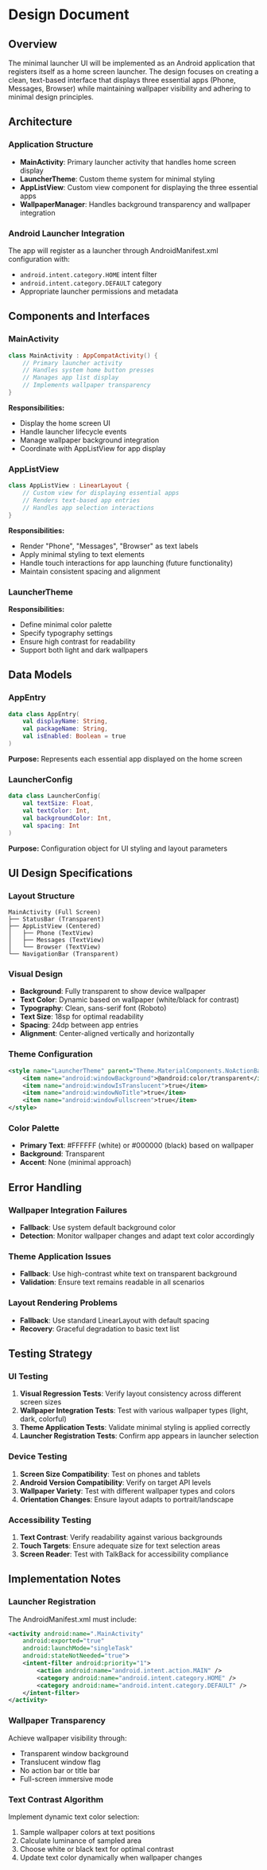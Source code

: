 # Design Document

## Overview

The minimal launcher UI will be implemented as an Android application that registers itself as a home screen launcher. The design focuses on creating a clean, text-based interface that displays three essential apps (Phone, Messages, Browser) while maintaining wallpaper visibility and adhering to minimal design principles.

## Architecture

### Application Structure
- **MainActivity**: Primary launcher activity that handles home screen display
- **LauncherTheme**: Custom theme system for minimal styling
- **AppListView**: Custom view component for displaying the three essential apps
- **WallpaperManager**: Handles background transparency and wallpaper integration

### Android Launcher Integration
The app will register as a launcher through AndroidManifest.xml configuration with:
- `android.intent.category.HOME` intent filter
- `android.intent.category.DEFAULT` category
- Appropriate launcher permissions and metadata

## Components and Interfaces

### MainActivity
```kotlin
class MainActivity : AppCompatActivity() {
    // Primary launcher activity
    // Handles system home button presses
    // Manages app list display
    // Implements wallpaper transparency
}
```

**Responsibilities:**
- Display the home screen UI
- Handle launcher lifecycle events
- Manage wallpaper background integration
- Coordinate with AppListView for app display

### AppListView
```kotlin
class AppListView : LinearLayout {
    // Custom view for displaying essential apps
    // Renders text-based app entries
    // Handles app selection interactions
}
```

**Responsibilities:**
- Render "Phone", "Messages", "Browser" as text labels
- Apply minimal styling to text elements
- Handle touch interactions for app launching (future functionality)
- Maintain consistent spacing and alignment

### LauncherTheme
**Responsibilities:**
- Define minimal color palette
- Specify typography settings
- Ensure high contrast for readability
- Support both light and dark wallpapers

## Data Models

### AppEntry
```kotlin
data class AppEntry(
    val displayName: String,
    val packageName: String,
    val isEnabled: Boolean = true
)
```

**Purpose:** Represents each essential app displayed on the home screen

### LauncherConfig
```kotlin
data class LauncherConfig(
    val textSize: Float,
    val textColor: Int,
    val backgroundColor: Int,
    val spacing: Int
)
```

**Purpose:** Configuration object for UI styling and layout parameters

## UI Design Specifications

### Layout Structure
```
MainActivity (Full Screen)
├── StatusBar (Transparent)
├── AppListView (Centered)
│   ├── Phone (TextView)
│   ├── Messages (TextView)
│   └── Browser (TextView)
└── NavigationBar (Transparent)
```

### Visual Design
- **Background**: Fully transparent to show device wallpaper
- **Text Color**: Dynamic based on wallpaper (white/black for contrast)
- **Typography**: Clean, sans-serif font (Roboto)
- **Text Size**: 18sp for optimal readability
- **Spacing**: 24dp between app entries
- **Alignment**: Center-aligned vertically and horizontally

### Theme Configuration
```xml
<style name="LauncherTheme" parent="Theme.MaterialComponents.NoActionBar">
    <item name="android:windowBackground">@android:color/transparent</item>
    <item name="android:windowIsTranslucent">true</item>
    <item name="android:windowNoTitle">true</item>
    <item name="android:windowFullscreen">true</item>
</style>
```

### Color Palette
- **Primary Text**: #FFFFFF (white) or #000000 (black) based on wallpaper
- **Background**: Transparent
- **Accent**: None (minimal approach)

## Error Handling

### Wallpaper Integration Failures
- **Fallback**: Use system default background color
- **Detection**: Monitor wallpaper changes and adapt text color accordingly

### Theme Application Issues
- **Fallback**: Use high-contrast white text on transparent background
- **Validation**: Ensure text remains readable in all scenarios

### Layout Rendering Problems
- **Fallback**: Use standard LinearLayout with default spacing
- **Recovery**: Graceful degradation to basic text list

## Testing Strategy

### UI Testing
1. **Visual Regression Tests**: Verify layout consistency across different screen sizes
2. **Wallpaper Integration Tests**: Test with various wallpaper types (light, dark, colorful)
3. **Theme Application Tests**: Validate minimal styling is applied correctly
4. **Launcher Registration Tests**: Confirm app appears in launcher selection

### Device Testing
1. **Screen Size Compatibility**: Test on phones and tablets
2. **Android Version Compatibility**: Verify on target API levels
3. **Wallpaper Variety**: Test with different wallpaper types and colors
4. **Orientation Changes**: Ensure layout adapts to portrait/landscape

### Accessibility Testing
1. **Text Contrast**: Verify readability against various backgrounds
2. **Touch Targets**: Ensure adequate size for text selection areas
3. **Screen Reader**: Test with TalkBack for accessibility compliance

## Implementation Notes

### Launcher Registration
The AndroidManifest.xml must include:
```xml
<activity android:name=".MainActivity"
    android:exported="true"
    android:launchMode="singleTask"
    android:stateNotNeeded="true">
    <intent-filter android:priority="1">
        <action android:name="android.intent.action.MAIN" />
        <category android:name="android.intent.category.HOME" />
        <category android:name="android.intent.category.DEFAULT" />
    </intent-filter>
</activity>
```

### Wallpaper Transparency
Achieve wallpaper visibility through:
- Transparent window background
- Translucent window flag
- No action bar or title bar
- Full-screen immersive mode

### Text Contrast Algorithm
Implement dynamic text color selection:
1. Sample wallpaper colors at text positions
2. Calculate luminance of sampled area
3. Choose white or black text for optimal contrast
4. Update text color dynamically when wallpaper changes